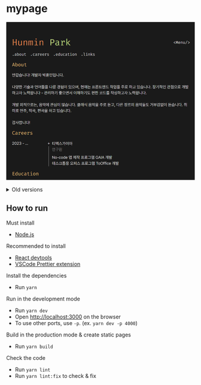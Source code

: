 # mypage

![Screenshot](public/images/v3.png)

<details>
<summary>Old versions</summary>
<h4><a target="_blank" href="https://github.com/Avantgarde95/Avantgarde95.github.io/tree/v2">V2</a></h4>

![v2](public/images/v2.png)

<h4><a target="_blank" href="https://github.com/Avantgarde95/Avantgarde95.github.io/tree/v1">V1</a></h4>

![v1](public/images/v1.png)

</details>

## How to run

Must install

- [Node.js](https://nodejs.org/)

Recommended to install

- [React devtools](https://chrome.google.com/webstore/detail/react-developer-tools/fmkadmapgofadopljbjfkapdkoienihi?hl=ko)
- [VSCode Prettier extension](https://marketplace.visualstudio.com/items?itemName=esbenp.prettier-vscode)

Install the dependencies

- Run `yarn`

Run in the development mode

- Run `yarn dev`
- Open <http://localhost:3000> on the browser
- To use other ports, use `-p`. (ex. `yarn dev -p 4000`)

Build in the production mode & create static pages

- Run `yarn build`

Check the code

- Run `yarn lint`
- Run `yarn lint:fix` to check & fix
